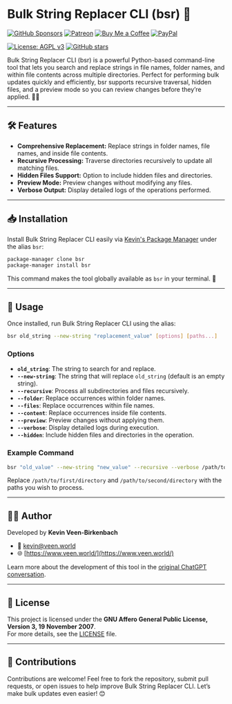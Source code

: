 # Bulk String Replacer CLI (bsr) 🔄
[![GitHub Sponsors](https://img.shields.io/badge/Sponsor-GitHub%20Sponsors-blue?logo=github)](https://github.com/sponsors/kevinveenbirkenbach) [![Patreon](https://img.shields.io/badge/Support-Patreon-orange?logo=patreon)](https://www.patreon.com/c/kevinveenbirkenbach) [![Buy Me a Coffee](https://img.shields.io/badge/Buy%20me%20a%20Coffee-Funding-yellow?logo=buymeacoffee)](https://buymeacoffee.com/kevinveenbirkenbach) [![PayPal](https://img.shields.io/badge/Donate-PayPal-blue?logo=paypal)](https://s.veen.world/paypaldonate)


[![License: AGPL v3](https://img.shields.io/badge/License-AGPL%20v3-blue.svg)](https://www.gnu.org/licenses/agpl-3.0.en.html) [![GitHub stars](https://img.shields.io/github/stars/kevinveenbirkenbach/bulk-string-replacer.svg?style=social)](https://github.com/kevinveenbirkenbach/bulk-string-replacer/stargazers)

Bulk String Replacer CLI (bsr) is a powerful Python-based command-line tool that lets you search and replace strings in file names, folder names, and within file contents across multiple directories. Perfect for performing bulk updates quickly and efficiently, bsr supports recursive traversal, hidden files, and a preview mode so you can review changes before they’re applied. 🔧📂

---

## 🛠 Features

- **Comprehensive Replacement:** Replace strings in folder names, file names, and inside file contents.
- **Recursive Processing:** Traverse directories recursively to update all matching files.
- **Hidden Files Support:** Option to include hidden files and directories.
- **Preview Mode:** Preview changes without modifying any files.
- **Verbose Output:** Display detailed logs of the operations performed.

---

## 📥 Installation

Install Bulk String Replacer CLI easily via [Kevin's Package Manager](https://github.com/kevinveenbirkenbach/package-manager) under the alias `bsr`:

```bash
package-manager clone bsr
package-manager install bsr
```

This command makes the tool globally available as `bsr` in your terminal. 🚀

---

## 🚀 Usage

Once installed, run Bulk String Replacer CLI using the alias:

```bash
bsr old_string --new-string "replacement_value" [options] [paths...]
```

### Options

- **`old_string`**: The string to search for and replace.
- **`--new-string`**: The string that will replace `old_string` (default is an empty string).
- **`--recursive`**: Process all subdirectories and files recursively.
- **`--folder`**: Replace occurrences within folder names.
- **`--files`**: Replace occurrences within file names.
- **`--content`**: Replace occurrences inside file contents.
- **`--preview`**: Preview changes without applying them.
- **`--verbose`**: Display detailed logs during execution.
- **`--hidden`**: Include hidden files and directories in the operation.

### Example Command

```bash
bsr "old_value" --new-string "new_value" --recursive --verbose /path/to/first/directory /path/to/second/directory
```

Replace `/path/to/first/directory` and `/path/to/second/directory` with the paths you wish to process.

---

## 🧑‍💻 Author

Developed by **Kevin Veen-Birkenbach**  
- 📧 [kevin@veen.world](mailto:kevin@veen.world)  
- 🌐 [https://www.veen.world/](https://www.veen.world/)

Learn more about the development of this tool in the [original ChatGPT conversation](https://chat.openai.com/share/cfdbc008-8374-47f8-8853-2e00ee27c959).

---

## 📜 License

This project is licensed under the **GNU Affero General Public License, Version 3, 19 November 2007**.  
For more details, see the [LICENSE](./LICENSE) file.

---

## 🤝 Contributions

Contributions are welcome! Feel free to fork the repository, submit pull requests, or open issues to help improve Bulk String Replacer CLI. Let’s make bulk updates even easier! 😊
